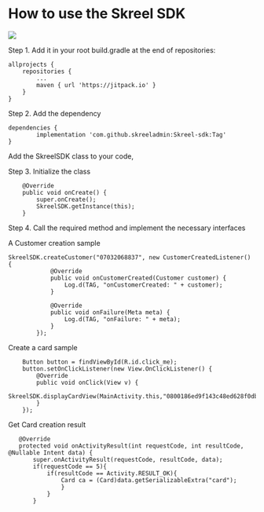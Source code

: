 # How to use the Skreel SDK

[![](https://jitpack.io/v/skreeladmin/Skreel-sdk.svg)](https://jitpack.io/#skreeladmin/Skreel-sdk)

Step 1. Add it in your root build.gradle at the end of repositories:

	allprojects {
		repositories {
			...
			maven { url 'https://jitpack.io' }
		}
	}


Step 2. Add the dependency

	dependencies {
	        implementation 'com.github.skreeladmin:Skreel-sdk:Tag'
	}
	

Add the SkreelSDK class to your code, 

Step 3. Initialize the class

        @Override
        public void onCreate() {
            super.onCreate();
            SkreelSDK.getInstance(this);
        }
        
        

Step 4. Call the required method and implement the necessary interfaces

A Customer creation sample

    SkreelSDK.createCustomer("07032068837", new CustomerCreatedListener() {
                @Override
                public void onCustomerCreated(Customer customer) {
                    Log.d(TAG, "onCustomerCreated: " + customer);
                }
    
                @Override
                public void onFailure(Meta meta) {
                    Log.d(TAG, "onFailure: " + meta);
                }
            });

Create a card sample

        Button button = findViewById(R.id.click_me);
        button.setOnClickListener(new View.OnClickListener() {
            @Override
            public void onClick(View v) {
                SkreelSDK.displayCardView(MainActivity.this,"0800186ed9f143c48ed628f0db241a7f",5);
            }
        });


Get Card creation result
 
       @Override
       protected void onActivityResult(int requestCode, int resultCode, @Nullable Intent data) {
           super.onActivityResult(requestCode, resultCode, data);
           if(requestCode == 5){
               if(resultCode == Activity.RESULT_OK){
                   Card ca = (Card)data.getSerializableExtra("card");
                   }
               }
           }


